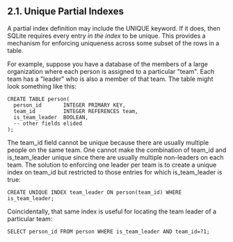 ## 2\.1\. Unique Partial Indexes


A partial index definition may include the UNIQUE keyword. If it
does, then SQLite requires every entry *in the index* to be unique.
This provides a mechanism for enforcing uniqueness across some subset of
the rows in a table.


For example, suppose you have a database of the members of a large
organization where each person is assigned to a particular "team". 
Each team has a "leader" who is also a member of that team. The
table might look something like this:



```
CREATE TABLE person(
  person_id       INTEGER PRIMARY KEY,
  team_id         INTEGER REFERENCES team,
  is_team_leader  BOOLEAN,
  -- other fields elided
);

```

The team\_id field cannot be unique because there are usually multiple people
on the same team. One cannot make the combination of team\_id and is\_team\_leader
unique since there are usually multiple non\-leaders on each team. The
solution to enforcing one leader per team is to create a unique index
on team\_id but restricted to those entries for which is\_team\_leader is
true:



```
CREATE UNIQUE INDEX team_leader ON person(team_id) WHERE is_team_leader;

```

Coincidentally, that same index is useful for locating the team leader
of a particular team:



```
SELECT person_id FROM person WHERE is_team_leader AND team_id=?1;

```

